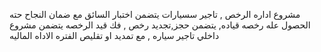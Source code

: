 مشروع اداره الرخص , تاجير سسيارات 
يتضمن اختبار السائق مع ضمان النجاح حته الحصول عله رخصه قياده,
يتضمن حجز,تجديد رخص , فك قيد الرخصه
يتضمن مشروع داخلي 
تاجير سياره , مع تمديد او تقليص الفتره
الاداه الماليه
